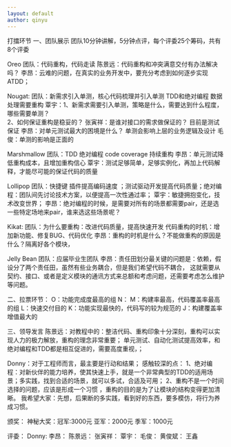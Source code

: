 ```yaml
---
layout: default
author: qinyu
---
```


打擂环节
一、团队展示
团队10分钟讲解，5分钟点评，每个评委25个筹码，共有8个评委

Oreo
团队：代码重构，代码走读
陈景远：代码重构和冲突满意交付有办法解决吗？
李昂：云难的问题，在真实的业务开发中，要充分考虑到如何逐步实现ATDD；

Nougat:
团队：新需求引入单测，核心代码梳理并引入单测    TDD和绝对编程     数据处理需要重构
覃宇：1、新需求需要引入单测，策略是什么，需要达到什么程度，哪些需要单测？   
          2、如何保证重构是稳妥的？
张寅祥：是谁对接口的需求做保证的？      目前是测试保证
李昂：对单元测试最大的困境是什么？    单测会影响上层的业务逻辑及设计
毛俊：单测的影响是正面的

Marshmallow
团队：TDD    绝对编程       code  coverage     持续重构
李昂：单元测试降低重构成本，且增加重构信心
覃宇：测试足够简单，足够实例化，再加上代码解释，才能尽可能的保证代码的质量

Lollipop
团队：快捷键  插件提高编码速度  ；测试驱动开发提高代码质量；绝对编程：团队间先讨论技术方案，以便提高一次性通过率；
覃宇：敏捷拥抱变化，技术改变世界；
李昂：绝对编程的时候，是需要对所有的场景都需要pair，还是选一些特定场地来pair，谁来选这些场景呢？

Kikat:
团队：为什么要重构：改进代码质量，提高快速开发   代码重构的时机：增加新功能、修复BUG、代码优化
李昂：重构的时机是什么？不能做重构的原因是什么？隔离好各个模块，

Jelly Bean
团队：应届毕业生团队
李昂：责任田划分最关键的问题是：依赖，假设分了两个责任田，虽然有些业务耦合，但是我们希望代码不耦合，
这就需要从契约、接口、或者是定义模块的通讯方式来总额和考虑问题，还需要考虑怎么维护等问题。

二、拉票环节：
O：功能完成度最高的组
N：
M：构建率最高，代码覆盖率最高的组
L：快速交付目的
K：功能实现最快的，代码写的较为规范的
J：构建覆盖率增值最大的

三、领导发言
陈景远：对教程中的：整洁代码、重构印象十分深刻，重构可以实现人力的极力解放，重构的理念非常重要；
单元测试、自动化测试提高效率，和绝对编程和TDD都是相互促进的，需要高度重视，；

Donny：对于工程师而言，最主要是行动和结果；
感触较深的点：
1、绝对编程：对新伙伴的能力培养，使其快速上手，就是一个非常典型的TDD的适用场景；多实践，找到合适的场景，就可以多试，合适及可用；
2、重构不是一个时间选择的问题，应该是形成一个习惯 ，重构的目的是为了让模块的结构变得更加清晰。
我希望大家：先想，后果断的多实践，看到好的东西，要多模仿，将行为养成习惯。

颁奖：
神秘大奖：冠军:3000元    亚军：2000元     季军：1000元


评委：
Donny:
李昂：
陈景远：
张寅祥：
覃宇：
毛俊：
黄俊斌：
王鑫